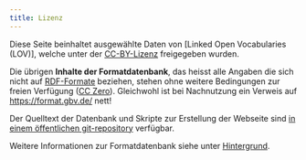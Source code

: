 ```yaml
---
title: Lizenz
---
```


Diese Seite beinhaltet ausgewählte Daten von [Linked Open Vocabularies (LOV)],
welche unter der [CC-BY-Lizenz] freigegeben wurden.

Die übrigen **Inhalte der Formatdatenbank**, das heisst alle Angaben die sich
nicht auf [RDF-Formate](../rdf/voc) beziehen, stehen ohne weitere Bedingungen zur
freien Verfügung ([CC Zero](http://creativecommons.org/publicdomain/zero/1.0/)).
Gleichwohl ist bei Nachnutzung ein Verweis auf <https://format.gbv.de/> nett!

Der Quelltext der Datenbank und Skripte zur Erstellung der Webseite sind [in
einem öffentlichen git-repository](https://github.com/gbv/format.gbv.de)
verfügbar.

Weitere Informationen zur Formatdatenbank siehe unter [Hintergrund](../about).

[CC-BY-Lizenz]: https://creativecommons.org/licenses/by/4.0/
